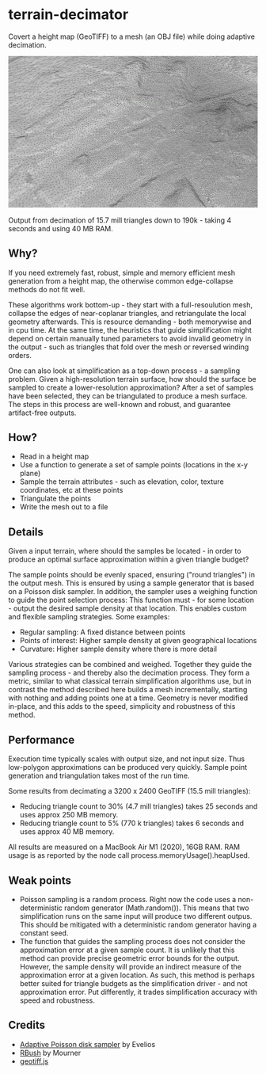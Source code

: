 # terrain-decimator
Covert a height map (GeoTIFF) to a mesh (an OBJ file) while doing adaptive decimation.

![](https://github.com/kristoffer-dyrkorn/terrain-decimator/blob/main/images/mesh.jpg)

Output from decimation of 15.7 mill triangles down to 190k - taking 4 seconds and using 40 MB RAM.

## Why?
If you need extremely fast, robust, simple and memory efficient mesh generation from a height map, the otherwise common edge-collapse methods do not fit well. 

These algorithms work bottom-up - they start with a full-resoulution mesh, collapse the edges of near-coplanar triangles, and retriangulate the local geometry afterwards. This is resource demanding - both memorywise and in cpu time. At the same time, the heuristics that guide simplification might depend on certain manually tuned parameters to avoid invalid geometry in the output - such as triangles that fold over the mesh or reversed winding orders.

One can also look at simplification as a top-down process - a sampling problem. Given a high-resolution terrain surface, how should the surface be sampled to create a lower-resolution approximation? After a set of samples have been selected, they can be triangulated to produce a mesh surface. The steps in this process are well-known and robust, and guarantee artifact-free outputs.

## How?

- Read in a height map
- Use a function to generate a set of sample points (locations in the x-y plane)
- Sample the terrain attributes - such as elevation, color, texture coordinates, etc at these points
- Triangulate the points
- Write the mesh out to a file

## Details

Given a input terrain, where should the samples be located - in order to produce an optimal surface approximation within a given triangle budget?

The sample points should be evenly spaced, ensuring ("round triangles") in the output mesh. This is ensured by using a sample generator that is based on a Poisson disk sampler. In addition, the sampler uses a weighing function to guide the point selection process: This function must - for some location - output the desired sample density at that location. This enables custom and flexible sampling strategies. Some examples:

- Regular sampling: A fixed distance between points
- Points of interest: Higher sample density at given geographical locations
- Curvature: Higher sample density where there is more detail

Various strategies can be combined and weighed. Together they guide the sampling process - and thereby also the decimation process. They form a metric, similar to what classical terrain simplification algorithms use, but in contrast the method described here builds a mesh incrementally, starting with nothing and adding points one at a time. Geometry is never modified in-place, and this adds to the speed, simplicity and robustness of this method.

## Performance

Execution time typically scales with output size, and not input size. Thus low-polygon approximations can be produced very quickly. Sample point generation and triangulation takes most of the run time.

Some results from decimating a 3200 x 2400 GeoTIFF (15.5 mill triangles):

- Reducing triangle count to 30% (4.7 mill triangles) takes 25 seconds and uses approx 250 MB memory.
- Reducing triangle count to 5% (770 k triangles) takes 6 seconds and uses approx 40 MB memory.

All results are measured on a MacBook Air M1 (2020), 16GB RAM. RAM usage is as reported by the node call process.memoryUsage().heapUsed.

## Weak points

- Poisson sampling is a random process. Right now the code uses a non-deterministic random generator (Math.random()). This means that two simplification runs on the same input will produce two different outpus. This should be mitigated with a deterministic random generator having a constant seed.
- The function that guides the sampling process does not consider the approximation error at a given sample count. It is unlikely that this method can provide precise geometric error bounds for the output. However, the sample density will provide an indirect measure of the approximation error at a given location. As such, this method is perhaps better suited for triangle budgets as the simplification driver - and not approximation error. Put differently, it trades simplification accuracy with speed and robustness.  

## Credits

- [Adaptive Poisson disk sampler](https://github.com/Evelios/adaptive-poisson-sampling) by Evelios
- [RBush](https://github.com/mourner/rbush) by Mourner
- [geotiff.js](https://github.com/geotiffjs/geotiff.js/)
